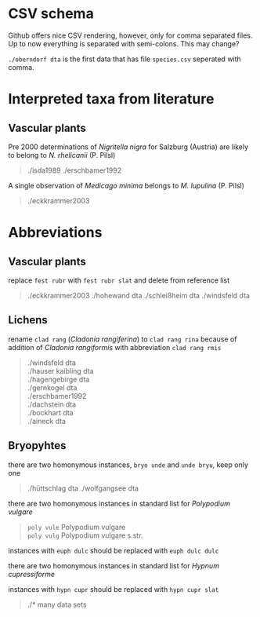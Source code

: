 CSV schema
==========

Github offers nice CSV rendering, however, only for comma separated files. Up to now everything is separated with semi-colons. This may change?

`./oberndorf dta` is the first data that has file `species.csv` seperated with comma.


Interpreted taxa from literature
================================

Vascular plants
---------------

Pre 2000 determinations of *Nigritella nigra* for Salzburg (Austria) are likely to belong to *N. rhelicanii* (P. Pilsl)

> ./isda1989
> ./erschbamer1992

A single observation of *Medicago minima* belongs to *M. lupulina* (P. Pilsl)

> ./eckkrammer2003


Abbreviations
=============

Vascular plants
---------------

replace `fest rubr` with `fest rubr slat` and delete from reference list

> ./eckkrammer2003
> ./hohewand dta
> ./schleißheim dta
> ./windsfeld dta


Lichens
-------

rename `clad rang` (*Cladonia rangiferina*) to `clad rang rina` because of addition of *Cladonia rangiformis* with abbreviation `clad rang rmis`

> ./windsfeld dta  
> ./hauser kaibling dta  
> ./hagengebirge dta  
> ./gernkogel dta  
> ./erschbamer1992  
> ./dachstein dta  
> ./bockhart dta  
> ./aineck dta  

Bryopyhtes
----------

there are two homonymous instances, `bryo unde` and `unde bryu`, keep only one

> ./hüttschlag dta
> ./wolfgangsee dta

there are two homonymous instances in standard list for *Polypodium vulgare*

> `poly vule` Polypodium vulgare  
> `poly vulg` Polypodium vulgare s.str.

instances with `euph dulc` should be replaced with `euph dulc dulc` 

there are two homonymous instances in standard list for *Hypnum cupressiforme*

instances with `hypn cupr` should be replaced with `hypn cupr slat`

> ./* many data sets 
